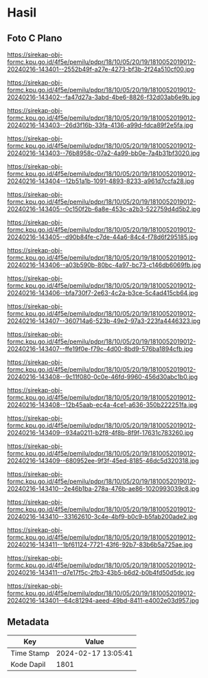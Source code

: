 # Hasil

## Foto C Plano

https://sirekap-obj-formc.kpu.go.id/4f5e/pemilu/pdpr/18/10/05/20/19/1810052019012-20240216-143401--2552b49f-a27e-4273-bf3b-2f24a510cf00.jpg

https://sirekap-obj-formc.kpu.go.id/4f5e/pemilu/pdpr/18/10/05/20/19/1810052019012-20240216-143402--fa47d27a-3abd-4be6-8826-f32d03ab6e9b.jpg

https://sirekap-obj-formc.kpu.go.id/4f5e/pemilu/pdpr/18/10/05/20/19/1810052019012-20240216-143403--26d3f16b-33fa-4136-a99d-fdca89f2e5fa.jpg

https://sirekap-obj-formc.kpu.go.id/4f5e/pemilu/pdpr/18/10/05/20/19/1810052019012-20240216-143403--76b8958c-07a2-4a99-bb0e-7a4b31bf3020.jpg

https://sirekap-obj-formc.kpu.go.id/4f5e/pemilu/pdpr/18/10/05/20/19/1810052019012-20240216-143404--12b51a1b-1091-4893-8233-a961d7ccfa28.jpg

https://sirekap-obj-formc.kpu.go.id/4f5e/pemilu/pdpr/18/10/05/20/19/1810052019012-20240216-143405--0c150f2b-6a8e-453c-a2b3-522759d4d5b2.jpg

https://sirekap-obj-formc.kpu.go.id/4f5e/pemilu/pdpr/18/10/05/20/19/1810052019012-20240216-143405--d90b84fe-c7de-44a6-84c4-f78d6f295185.jpg

https://sirekap-obj-formc.kpu.go.id/4f5e/pemilu/pdpr/18/10/05/20/19/1810052019012-20240216-143406--a03b590b-80bc-4a97-bc73-c146db6069fb.jpg

https://sirekap-obj-formc.kpu.go.id/4f5e/pemilu/pdpr/18/10/05/20/19/1810052019012-20240216-143406--bfa730f7-2e63-4c2a-b3ce-5c4ad415cb64.jpg

https://sirekap-obj-formc.kpu.go.id/4f5e/pemilu/pdpr/18/10/05/20/19/1810052019012-20240216-143407--360714a6-523b-49e2-97a3-223fa4446323.jpg

https://sirekap-obj-formc.kpu.go.id/4f5e/pemilu/pdpr/18/10/05/20/19/1810052019012-20240216-143407--ffe19f0e-f79c-4d00-8bd9-576ba1894cfb.jpg

https://sirekap-obj-formc.kpu.go.id/4f5e/pemilu/pdpr/18/10/05/20/19/1810052019012-20240216-143408--9c11f080-0c0e-46fd-9960-456d30abc1b0.jpg

https://sirekap-obj-formc.kpu.go.id/4f5e/pemilu/pdpr/18/10/05/20/19/1810052019012-20240216-143408--12b45aab-ec4a-4ce1-a636-350b222251fa.jpg

https://sirekap-obj-formc.kpu.go.id/4f5e/pemilu/pdpr/18/10/05/20/19/1810052019012-20240216-143409--934a0211-b2f8-4f8b-8f9f-17631c783260.jpg

https://sirekap-obj-formc.kpu.go.id/4f5e/pemilu/pdpr/18/10/05/20/19/1810052019012-20240216-143409--680952ee-9f3f-45ed-8185-46dc5d320318.jpg

https://sirekap-obj-formc.kpu.go.id/4f5e/pemilu/pdpr/18/10/05/20/19/1810052019012-20240216-143410--2e46b1ba-278a-476b-ae86-1020993039c8.jpg

https://sirekap-obj-formc.kpu.go.id/4f5e/pemilu/pdpr/18/10/05/20/19/1810052019012-20240216-143410--33162610-3c4e-4bf9-b0c9-b5fab200ade2.jpg

https://sirekap-obj-formc.kpu.go.id/4f5e/pemilu/pdpr/18/10/05/20/19/1810052019012-20240216-143411--1bf61124-7721-43f6-92b7-83b6b5a725ae.jpg

https://sirekap-obj-formc.kpu.go.id/4f5e/pemilu/pdpr/18/10/05/20/19/1810052019012-20240216-143411--d7e17f5c-2fb3-43b5-b6d2-b0b4fd50d5dc.jpg

https://sirekap-obj-formc.kpu.go.id/4f5e/pemilu/pdpr/18/10/05/20/19/1810052019012-20240216-143401--64c81294-aeed-49bd-8411-e4002e03d957.jpg


## Metadata

| Key        | Value               |
| ---------- | ------------------- |
| Time Stamp | 2024-02-17 13:05:41 |
| Kode Dapil | 1801                |



